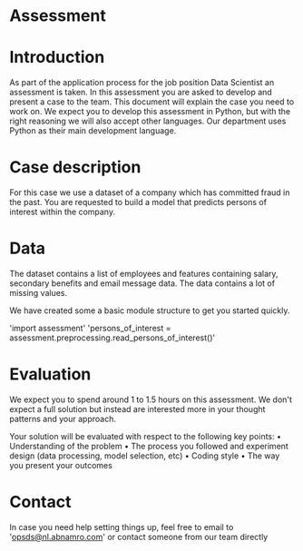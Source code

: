 # Assessment

# Introduction
As part of the application process for the job position Data Scientist an assessment is taken. In this assessment you are asked to develop and present a case to the team. This document will explain the case you need to work on.
We expect you to develop this assessment in Python, but with the right reasoning we will also accept other languages. Our department uses Python as their main development language.

# Case description
For this case we use a dataset of a company which has committed fraud in the past. 
You are requested to build a model that predicts persons of interest within the company. 

# Data
The dataset contains a list of employees and features containing salary, secondary benefits and email message data. The data contains a lot of missing values.

We have created some a basic module structure to get you started quickly.

'import assessment'
'persons_of_interest = assessment.preprocessing.read_persons_of_interest()'

# Evaluation

We expect you to spend around 1 to 1.5 hours on this assessment. We don't expect a full solution but instead are interested more in your thought patterns and your approach.

Your solution will be evaluated with respect to the following key points:
•	Understanding of the problem
•	The process you followed and experiment design (data processing, model selection, etc)
•	Coding style
•	The way you present your outcomes

# Contact

In case you need help setting things up, feel free to email to 'opsds@nl.abnamro.com' or contact someone from our team directly